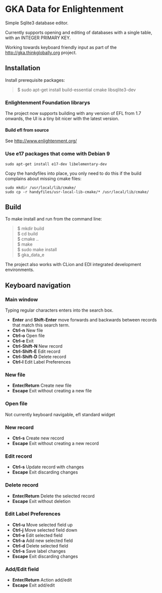 # GKA Data for Enlightenment

Simple Sqlite3 database editor.

Currently supports opening and editing of databases with a single table, with an INTEGER PRIMARY KEY. 

Working towards keyboard friendly input as part of the http://gka.thinkglobally.org project.

## Installation

Install prerequisite packages:

> $ sudo apt-get install build-essential cmake libsqlite3-dev

### Enlightenment Foundation librarys

The project now supports building with any version of EFL from 1.7 onwards, the UI is a tiny bit nicer with the latest version.

#### Build efl from source

See http://www.enlightenment.org/

### Use e17 packages that come with Debian 9

```
sudo apt-get install e17-dev libelementary-dev
```

Copy the handyfiles into place, you only need to do this if the build complains about missing cmake files:
```
sudo mkdir /usr/local/lib/cmake/
sudo cp -r handyfiles/usr-local-lib-cmake/* /usr/local/lib/cmake/
```

## Build

To make install and run from the command line:

> $ mkdir build  
> $ cd build  
> $ cmake ..  
> $ make  
> $ sudo make install  
> $ gka_data_e  

The project also works with CLion and EDI integrated development environments.

## Keyboard navigation

### Main window

Typing regular characters enters into the search box. 
* **Enter** and **Shift-Enter** move forwards and backwards between records that match this search term.
* **Ctrl-n** New file
* **Ctrl-o** Open file
* **Ctrl-e** Exit
* **Ctrl-Shift-N** New record
* **Ctrl-Shift-E** Edit record
* **Ctrl-Shift-D** Delete record
* **Ctrl-l** Edit Label Preferences

### New file

* **Enter/Return** Create new file
* **Escape** Exit without creating a new file

### Open file

Not currently keyboard navigable, efl standard widget

### New record

* **Ctrl-s** Create new record
* **Escape** Exit without creating a new record

### Edit record

* **Ctrl-s** Update record with changes
* **Escape** Exit discarding changes

### Delete record

* **Enter/Return** Delete the selected record
* **Escape** Exit without deletion

### Edit Label Preferences

* **Ctrl-u** Move selected field up
* **Ctrl-j** Move selected field down
* **Ctrl-e** Edit selected field
* **Ctrl-a** Add new selected field
* **Ctrl-d** Delete selected field
* **Ctrl-s** Save label changes
* **Escape** Exit discarding changes

### Add/Edit field

* **Enter/Return** Action add/edit
* **Escape** Exit add/edit
